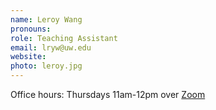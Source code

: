 ```yaml
---
name: Leroy Wang
pronouns: 
role: Teaching Assistant
email: lryw@uw.edu
website: 
photo: leroy.jpg
---
```


Office hours: Thursdays 11am-12pm over <a href="https://washington.zoom.us/my/lrywng">Zoom</a>

[comment]: <> (<a href="https://washington.zoom.us/my/lrywng">Zoom</a>)
